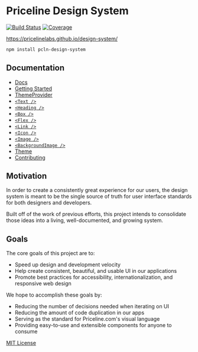 
# Priceline Design System

[![Build Status][travis-badge]][travis]
[![Coverage][coverage-badge]][coverage]

[travis-badge]: https://img.shields.io/travis/pricelinelabs/design-system/master.svg?style=flat-square
[travis]: https://travis-ci.org/pricelinelabs/design-system
[coverage-badge]: https://img.shields.io/codecov/c/github/pricelinelabs/design-system.svg?style=flat-square
[coverage]: https://codecov.io/github/pricelinelabs/design-system

https://pricelinelabs.github.io/design-system/

```sh
npm install pcln-design-system
```

## Documentation

- [Docs](docs)
- [Getting Started](docs/GettingStarted.md)
- [ThemeProvider](docs/ThemeProvider.md)
- [`<Text />`](docs/Text.md)
- [`<Heading />`](docs/Heading.md)
- [`<Box />`](docs/Box.md)
- [`<Flex />`](docs/Flex.md)
- [`<Link />`](docs/Link.md)
- [`<Icon />`](docs/Icon.md)
- [`<Image />`](docs/Image.md)
- [`<BackgroundImage />`](docs/BackgroundImage.md)
- [Theme](docs/Theme.md)
- [Contributing](docs/Contributing.md)


## Motivation

In order to create a consistently great experience for our users,
the design system is meant to be the single source of truth for user interface standards
for both designers and developers.

Built off of the work of previous efforts, this project intends
to consolidate those ideas into a living, well-documented, and growing system.


## Goals

The core goals of this project are to:

- Speed up design and development velocity
- Help create consistent, beautiful, and usable UI in our applications
- Promote best practices for accessibility, internationalization, and responsive web design

We hope to accomplish these goals by:

- Reducing the number of decisions needed when iterating on UI
- Reducing the amount of code duplication in our apps
- Serving as the standard for Priceline.com's visual language
- Providing easy-to-use and extensible components for anyone to consume

[site]: https://pricelinelabs.github.io/design-system/

[MIT License](LICENSE.md)
